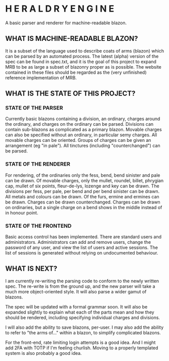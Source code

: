 # H E R A L D R Y  E N G I N E

A basic parser and renderer for machine-readable blazon.

## WHAT IS MACHINE-READABLE BLAZON?

It is a subset of the language used to describe coats of arms (blazon) which 
can be parsed by an automated process. The latest (alpha) version of the spec 
can be found in spec.txt, and it is the goal of this project to expand MRB to 
be as large a subset of blazonry proper as is possible. The website contained 
in these files should be regarded as the (very unfinished) reference 
implementation of MRB.

## WHAT IS THE STATE OF THIS PROJECT?

### STATE OF THE PARSER

Currently basic blazons containing a division, an ordinary, charges around the 
ordinary, and charges on the ordinary can be parsed. Divisions can contain 
sub-blazons as complicated as a primary blazon. Movable charges can also be 
specified without an ordinary, in particular semy charges. All movable charges 
can be oriented. Groups of charges can be given an arrangement (eg "in pale"). 
All tinctures (including "counterchanged") can be parsed.

### STATE OF THE RENDERER

For rendering, of the ordinaries only the fess, bend, bend sinister and pale 
can be drawn. Of movable charges, only the mullet, roundel, billet, phrygian 
cap, mullet of six points, fleur-de-lys, lozenge and key can be drawn. The 
divisions per fess, per pale, per bend and per bend sinister can be drawn. All 
metals and colours can be drawn. Of the furs, ermine and ermines can be drawn. 
Charges can be drawn counterchanged. Charges can be drawn on ordinaries, but 
a single charge on a bend shows in the middle instead of in honour point.

### STATE OF THE FRONTEND

Basic access control has been implemented. There are standard users and 
administrators. Administrators can add and remove users, change the password of 
any user, and view the list of users and active sessions. The list of sessions 
is generated without relying on undocumented behaviour.

## WHAT IS NEXT?

I am currently re-writing the parsing code to conform to the newly written 
spec. The re-write is from the ground up, and the new parser will take a much 
more object-oriented style. It will also parse a wider gamut of blazons.

The spec will be updated with a formal grammar soon. It will also be expanded 
slightly to explain what each of the parts mean and how they should be 
rendered, including specifying individual charges and divisions.

I will also add the ability to save blazons, per-user. I may also add 
the ability to refer to "the arms of..." within a blazon, to simplify 
complicated blazons.

For the front-end, rate limiting login attempts is a good idea. And I might add 
2FA with TOTP if I'm feeling churlish. Moving to a properly templated system is 
also probably a good idea.
